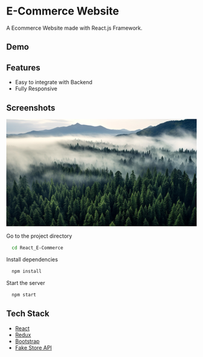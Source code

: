 # E-Commerce Website

A Ecommerce Website made with React.js Framework.


## Demo



## Features

- Easy to integrate with Backend
- Fully Responsive


## Screenshots

![App Screenshot](.//public/assets/main-2.jpg)


Go to the project directory

```bash
  cd React_E-Commerce
```

Install dependencies

```bash
  npm install
```

Start the server

```bash
  npm start
```



## Tech Stack

* [React](https://reactjs.org/)
* [Redux](https://redux.js.org/)
* [Bootstrap](https://getbootstrap.com/)
* [Fake Store API](https://fakestoreapi.com/)




